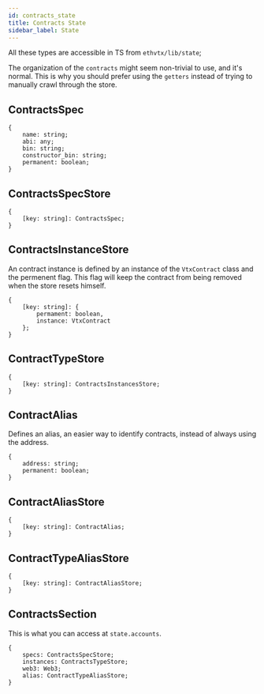 ```yaml
---
id: contracts_state
title: Contracts State
sidebar_label: State
---
```


All these types are accessible in TS from `ethvtx/lib/state`;

The organization of the `contracts` might seem non-trivial to use, and it's normal. This is why you should prefer using the `getters` instead of trying to manually crawl through the store.


## ContractsSpec

```
{
    name: string;
    abi: any;
    bin: string;
    constructor_bin: string;
    permanent: boolean;
}
```

## ContractsSpecStore

```
{
    [key: string]: ContractsSpec;
}
```

## ContractsInstanceStore

An contract instance is defined by an instance of the `VtxContract` class and the permenent flag. This flag will keep the contract from being removed when the store resets himself.

```
{
    [key: string]: {
        permament: boolean, 
        instance: VtxContract 
    };
}
```

## ContractTypeStore

```
{
    [key: string]: ContractsInstancesStore;
}
```

## ContractAlias

Defines an alias, an easier way to identify contracts, instead of always using the address.

```
{
    address: string;
    permanent: boolean;
}
```

## ContractAliasStore

```
{
    [key: string]: ContractAlias;
}
```

## ContractTypeAliasStore

```
{
    [key: string]: ContractAliasStore;
}
```

## ContractsSection

This is what you can access at `state.accounts`.

```
{
    specs: ContractsSpecStore;
    instances: ContractsTypeStore;
    web3: Web3;
    alias: ContractTypeAliasStore;
}
```
